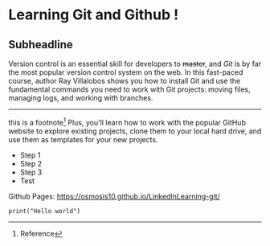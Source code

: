 # Learning Git and Github !

## Subheadline
Version control is an essential skill for developers to ~~master~~, and _Git_ is by far the most popular version control system on the web. In this fast-paced course, author Ray Villalobos shows you how to install Git and use the fundamental commands you need to work with Git projects: moving files, managing logs, and working with branches.
***
this is a footnote[^1]
Plus, you'll learn how to work with the popular GitHub website to explore existing projects, clone them to your local hard drive, and use them as templates for your new projects.

+ Step 1
+ Step 2
+ Step 3
 + Test

Github Pages: https://osmosis10.github.io/LinkedInLearning-git/
```
print("Hello world")
```

[^1]: Reference
